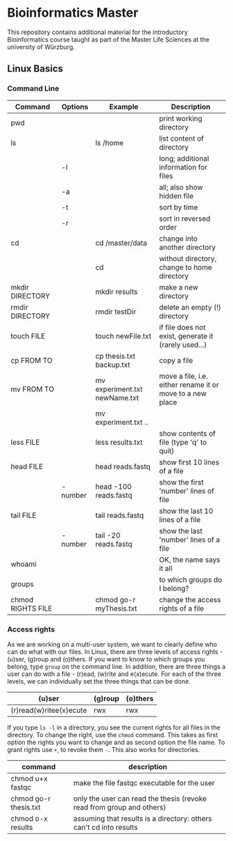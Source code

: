 # Bioinformatics Master

This repository contains additional material for the introductory Bioinformatics course taught as part of the Master Life Sciences at the university of Würzburg. 

## Linux Basics

### Command Line

| Command           | Options | Example                       | Description                                               |
|-------------------|---------|-------------------------------|-----------------------------------------------------------|
| pwd               |         |                               | print working directory                                   |
| ls                |         | ls /home                      | list content of directory                                 |
|                   | -l      |                               | long; additional information for files                    |
|                   | -a      |                               | all; also show hidden file                                |
|                   | -t      |                               | sort by time                                              |
|                   | -r      |                               | sort in reversed order                                    |
| cd                |         | cd /master/data               | change into another directory                             |
|                   |         | cd                            | without directory, change to home directory               |
| mkdir DIRECTORY   |         | mkdir results                 | make a new directory                                      |
| rmdir DIRECTORY   |         | rmdir testDir                 | delete an empty (!) directory                             |
| touch FILE        |         | touch newFile.txt             | if file does not exist, generate it (rarely used...)      |
| cp FROM TO        |         | cp thesis.txt backup.txt      | copy a file                                               |
| mv FROM TO        |         | mv experiment.txt newName.txt | move a file, i.e. either rename it or move to a new place |
|                   |         | mv experiment.txt ..          |                                                           |
| less FILE         |         | less results.txt              | show contents of file (type 'q' to quit)                  |
| head FILE         |         | head reads.fastq              | show first 10 lines of a file                             |
|                   | -number | head -100 reads.fastq         | show the first 'number' lines of file                     |
| tail FILE         |         | tail reads.fastq              | show the last 10 lines of a file                          |
|                   | -number | tail -20 reads.fastq          | show the last 'number' lines of a file                    |
| whoami            |         |                               | OK, the name says it all                                  |
| groups            |         |                               | to which groups do I belong?                              |
| chmod RIGHTS FILE |         | chmod go-r myThesis.txt       | change the access rights of a file                        |


### Access rights

As we are working on a multi-user system, we want to clearly define who can do what with our files. In Linux, there are three levels of access rights - (u)ser, (g)roup and (o)thers. If you want to know to which groups you belong, type `group` on the command line. In addition, there are three things a user can do with a file - (r)ead, (w)rite and e(x)ecute. For each of the three levels, we can individually set the three things that can be done.

| (u)ser                  | (g)roup | (o)thers |
|-------------------------|---------|----------|
| (r)read(w)ritee(x)ecute | rwx     | rwx      |

If you type `ls -l` in a directory, you see the current rights for all files in the directory. To change the right, use the `chmod` command. This takes as first option the rights you want to change and as second option the file name. To grant rights use `+`, to revoke them `-`. This also works for directories.

| command               | description                                                           |
|-----------------------|-----------------------------------------------------------------------|
| chmod u+x fastqc      | make the file fastqc executable for the user                          |
| chmod go-r thesis.txt | only the user can read the thesis (revoke read from group and others) |
| chmod o-x results     | assuming that results is a directory: others can't cd into results    |

